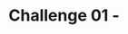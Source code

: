 # Challenge 01 - <Title of Challenge> - Coach's Guide 

[< Previous Solution](./Solution-00.md) - **[Home](./README.md)** - [Next Solution >](./Solution-02.md)

## Notes & Guidance

This is the only section you need to include.

Use general non-bulleted text for the beginning of a solution area for this challenge

- Then move into bullets
  - And sub-bullets and even
    - sub-sub-bullets

Break things apart with more than one bullet list

- Like this
- One
- Right
- Here

-- happy path solutions in the coach solutions folder. this is for more prescriptive info. (get rid of extra solution md's)
